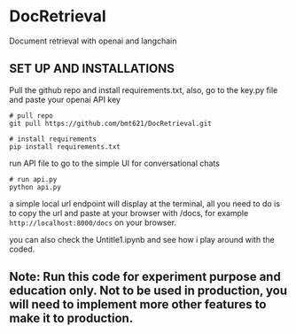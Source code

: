 # DocRetrieval
Document retrieval with openai and langchain


## SET UP AND INSTALLATIONS

Pull the github repo and install requirements.txt, also, go to the key.py file and paste your openai API key
```
# pull repo
git pull https://github.com/bmt621/DocRetrieval.git

# install requirements
pip install requirements.txt

```

run API file to go to the simple UI for conversational chats

```
# run api.py
python api.py
```

a simple local url endpoint will display at the terminal, all you need to do is to copy the url and paste at your browser with /docs, for example ```http://localhost:8000/docs``` on your browser.

you can also check the Untitle1.ipynb and see how i play around with the coded.

## Note: Run this code for experiment purpose and education only. Not to be used in production, you will need to implement more other features to make it to production. 
